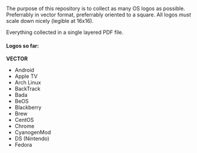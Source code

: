 The purpose of this repository is to collect as many OS logos as possible. Preferrably in vector format, preferrably oriented to a square. All logos *must* scale down nicely (legible at 16x16).

Everything collected in a single layered PDF file.

#### Logos so far:
**VECTOR**
* Android
* Apple TV
* Arch Linux
* BackTrack
* Bada
* BeOS
* Blackberry
* Brew
* CentOS
* Chrome
* CyanogenMod
* DS (Nintendo)
* Fedora
